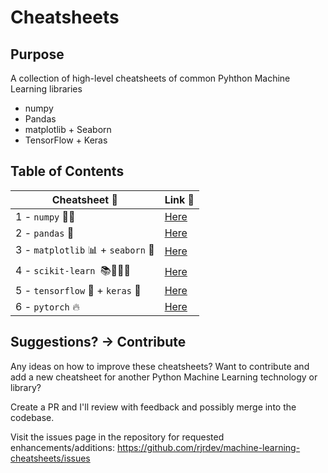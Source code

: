 # Cheatsheets

## Purpose
A collection of high-level cheatsheets of common Pyhthon Machine Learning libraries
* numpy
* Pandas
* matplotlib + Seaborn
* TensorFlow + Keras

## Table of Contents
|Cheatsheet 📝|Link 🔗|
---|---
|1 - `numpy` 🔢🥧|[Here](1_numpy.ipynb)|
|2 - `pandas` 🐼|[Here](2_pandas.ipynb)|
|3 - `matplotlib` 📊 + `seaborn` 🌊|[Here](3_matplotlib_seaborn.ipynb)|
|4 - `scikit-learn `📚👨🏻‍🏫|[Here](4_scikitlearn.ipynb)|
|5 - `tensorflow` 🧠 + `keras` 🤖|[Here](5_tf_keras.ipynb)|
|6 - `pytorch` 🔥|[Here](6_pytorch.ipynb)|

## Suggestions? -> Contribute
Any ideas on how to improve these cheatsheets? Want to contribute and add a new cheatsheet for another Python Machine Learning technology or library?

Create a PR and I'll review with feedback and possibly merge into the codebase.

Visit the issues page in the repository for requested enhancements/additions: https://github.com/rjrdev/machine-learning-cheatsheets/issues
